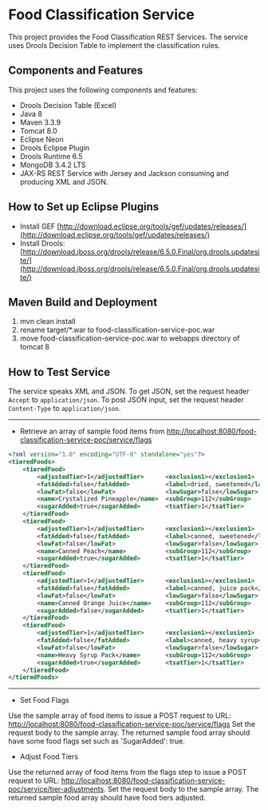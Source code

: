 # Food Classification Service

This project provides the Food Classification REST Services.
The service uses Drools Decision Table to implement the classification rules.

## Components and Features

This project uses the following components and features:

* Drools Decision Table (Excel)
* Java 8
* Maven 3.3.9
* Tomcat 8.0
* Eclipse Neon
* Drools Eclipse Plugin
* Drools Runtime 6.5
* MongoDB 3.4.2 LTS
* JAX-RS REST Service with Jersey and Jackson consuming and producing XML and JSON.

## How to Set up Eclipse Plugins

* Install GEF [http://download.eclipse.org/tools/gef/updates/releases/](http://download.eclipse.org/tools/gef/updates/releases/)
* Install Drools: [http://download.jboss.org/drools/release/6.5.0.Final/org.drools.updatesite/](http://download.jboss.org/drools/release/6.5.0.Final/org.drools.updatesite/)

## Maven Build and Deployment

1. mvn clean install
2. rename target/*.war to food-classification-service-poc.war
3. move food-classification-service-poc.war to webapps directory of tomcat 8

## How to Test Service

The service speaks XML and JSON.  To get JSON, set the request header `Accept` to `application/json`.  To post JSON input, set the request header `Content-Type` to `application/json`.

---

* Retrieve an array of sample food items from [http://localhost:8080/food-classification-service-poc/service/flags](http://localhost:8080/food-classification-service-poc/service/flags)

```xml
<?xml version="1.0" encoding="UTF-8" standalone="yes"?>
<tieredFoods>
	<tieredFood>
		<adjustedTier>1</adjustedTier>      <exclusion1></exclusion1>
		<fatAdded>false</fatAdded>          <label>dried, sweetened</label>
		<lowFat>false</lowFat>              <lowSugar>false</lowSugar>
		<name>Crystalized Pineapple</name>  <subGroup>112</subGroup>
		<sugarAdded>true</sugarAdded>       <tsatTier>1</tsatTier>
	</tieredFood>
	<tieredFood>
		<adjustedTier>1</adjustedTier>      <exclusion1></exclusion1>
		<fatAdded>false</fatAdded>          <label>canned, sweetened</label>
		<lowFat>false</lowFat>              <lowSugar>false</lowSugar>
		<name>Canned Peach</name>           <subGroup>112</subGroup>
		<sugarAdded>true</sugarAdded>       <tsatTier>1</tsatTier>
	</tieredFood>
	<tieredFood>
		<adjustedTier>1</adjustedTier>      <exclusion1></exclusion1>
		<fatAdded>false</fatAdded>          <label>canned, juice pack</label>
		<lowFat>false</lowFat>              <lowSugar>false</lowSugar>
		<name>Canned Orange Juice</name>    <subGroup>112</subGroup>
		<sugarAdded>false</sugarAdded>      <tsatTier>1</tsatTier>
	</tieredFood>
	<tieredFood>
		<adjustedTier>1</adjustedTier>      <exclusion1></exclusion1>
		<fatAdded>false</fatAdded>          <label>canned, heavy syrup</label>
		<lowFat>false</lowFat>              <lowSugar>false</lowSugar>
		<name>Heavy Syrup Pack</name>       <subGroup>112</subGroup>
		<sugarAdded>true</sugarAdded>       <tsatTier>1</tsatTier>
	</tieredFood>
</tieredFoods>
```

---

* Set Food Flags

Use the sample array of food items to issue a POST request to URL: [http://localhost:8080/food-classification-service-poc/service/flags](http://localhost:8080/food-classification-service-poc/service/flags)
Set the request body to the sample array.  The returned sample food array should have some food flags set such as 'SugarAdded': true.


* Adjust Food Tiers

Use the returned array of food items from the flags step to issue a POST request to URL: [http://localhost:8080/food-classification-service-poc/service/tier-adjustments](http://localhost:8080/food-classification-service-poc/service/tier-adjustments).
Set the request body to the sample array.  The returned sample food array should have food tiers adjusted.


